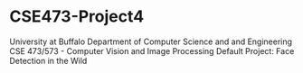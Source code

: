 # CSE473-Project4
University at Buffalo
Department of Computer Science and and Engineering
CSE 473/573 - Computer Vision and Image Processing
Default Project: Face Detection in the Wild
